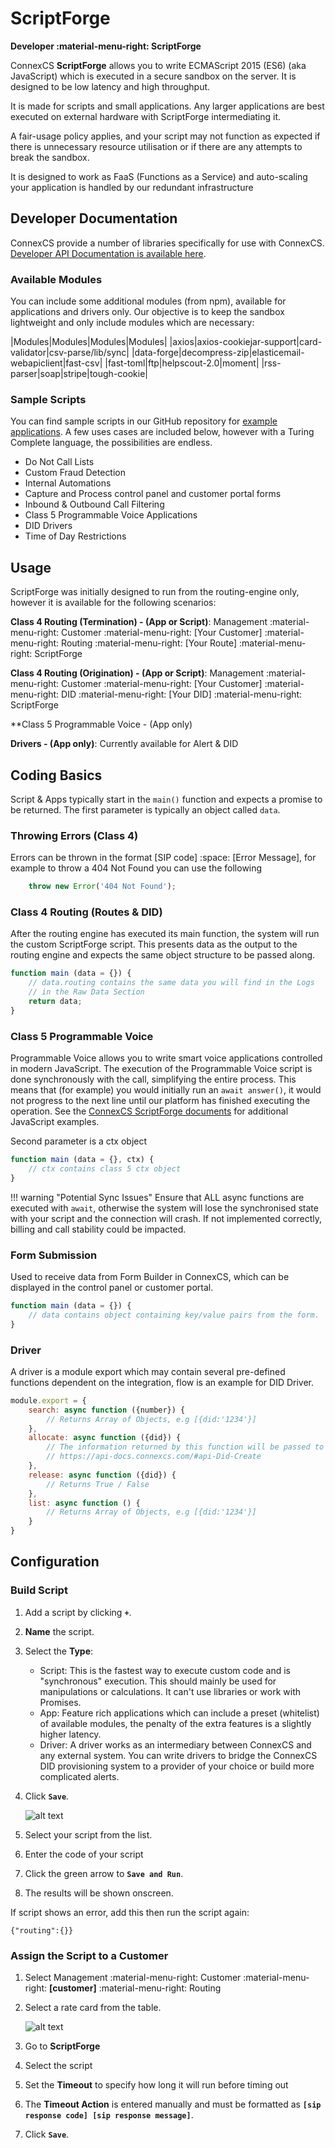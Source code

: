 # ScriptForge 
**Developer :material-menu-right: ScriptForge**

ConnexCS **ScriptForge** allows you to write ECMAScript 2015 (ES6) (aka JavaScript) which is executed in a secure sandbox on the server. It is designed to be low latency and high throughput.

It is made for scripts and small applications. Any larger applications are best executed on external hardware with ScriptForge intermediating it.

A fair-usage policy applies, and your script may not function as expected if there is unnecessary resource utilisation or if there are any attempts to break the sandbox.

It is designed to work as FaaS (Functions as a Service) and auto-scaling your application is handled by our redundant infrastructure

## Developer Documentation
ConnexCS provide a number of libraries specifically for use with ConnexCS. [Developer API Documentation is available here](https://scriptforge-docs.connexcs.com). 

### Available Modules
You can include some additional modules (from npm), available for applications and drivers only. Our objective is to keep the sandbox lightweight and only include modules which are necessary:

|Modules|Modules|Modules|Modules|
|axios|axios-cookiejar-support|card-validator|csv-parse/lib/sync|
|data-forge|decompress-zip|elasticemail-webapiclient|fast-csv|
|fast-toml|ftp|helpscout-2.0|moment|
|rss-parser|soap|stripe|tough-cookie|

### Sample Scripts
You can find sample scripts in our GitHub repository for [example applications](https://github.com/connexcs/scriptforge-examples/). A few uses cases are included below, however with a Turing Complete language, the possibilities are endless.

* Do Not Call Lists
* Custom Fraud Detection
* Internal Automations
* Capture and Process control panel and customer portal forms
* Inbound & Outbound Call Filtering
* Class 5 Programmable Voice Applications
* DID Drivers
* Time of Day Restrictions

## Usage
ScriptForge was initially designed to run from the routing-engine only, however it is available for the following scenarios:

**Class 4 Routing (Termination) - (App or Script)**: Management :material-menu-right: Customer :material-menu-right: [Your Customer] :material-menu-right: Routing :material-menu-right: [Your Route] :material-menu-right: ScriptForge

**Class 4 Routing (Origination) - (App or Script)**: Management :material-menu-right: Customer :material-menu-right: [Your Customer] :material-menu-right: DID :material-menu-right: [Your DID] :material-menu-right: ScriptForge

**Class 5 Programmable Voice - (App only)

**Drivers - (App only)**: Currently available for Alert & DID

## Coding Basics
Script & Apps typically start in the `main()` function and expects a promise to be returned. The first parameter is typically an object called `data`.

### Throwing Errors (Class 4)

Errors can be thrown in the format [SIP code] :space: [Error Message], for example to throw a 404 Not Found you can use the following
``` js
	throw new Error('404 Not Found');
```

### Class 4 Routing (Routes & DID)
After the routing engine has executed its main function, the system will run the custom ScriptForge script. This presents data as the output to the routing engine and expects the same object structure to be passed along. 

``` js
function main (data = {}) {
	// data.routing contains the same data you will find in the Logs
	// in the Raw Data Section
	return data;
}
```

### Class 5 Programmable Voice
Programmable Voice allows you to write smart voice applications controlled in modern JavaScript. The execution of the Programmable Voice script is done synchronously with the call, simplifying the entire process. This means that (for example) you would initially run an `await answer()`, it would not progress to the next line until our platform has finished executing the operation. See the [ConnexCS ScriptForge documents](https://scriptforge-docs.connexcs.com/ctx.html) for additional JavaScript examples.

Second parameter is a ctx object
``` js
function main (data = {}, ctx) {
	// ctx contains class 5 ctx object 
}
```

!!! warning "Potential Sync Issues"
    Ensure that ALL async functions are executed with `await`, otherwise the system will lose the synchronised state with your script and the connection will crash. If not implemented correctly, billing and call stability could be impacted.

### Form Submission
Used to receive data from Form Builder in ConnexCS, which can be displayed in the control panel or customer portal.

``` js
function main (data = {}) {
	// data contains object containing key/value pairs from the form. 
}
```

### Driver
A driver is a module export which may contain several pre-defined functions dependent on the integration, flow is an example for DID Driver.

``` js
module.export = {
	search: async function ({number}) {
		// Returns Array of Objects, e.g [{did:'1234'}]
	},
	allocate: async function ({did}) {
		// The information returned by this function will be passed to 
		// https://api-docs.connexcs.com/#api-Did-Create
	},
	release: async function ({did}) {
		// Returns True / False
	},
	list: async function () {
		// Returns Array of Objects, e.g [{did:'1234'}]
	}
}
```

## Configuration

### Build Script
1. Add a script by clicking **`+`**.
2. **Name** the script.
3. Select the **Type**:

    + Script: This is the fastest way to execute custom code and is "synchronous" execution. This should mainly be used for manipulations or calculations. It can't use libraries or work with Promises.
    + App: Feature rich applications which can include a preset (whitelist) of available modules, the penalty of the extra features is a slightly higher latency. 
    + Driver: A driver works as an intermediary between ConnexCS and any external system. You can write drivers to bridge the ConnexCS DID provisioning system to a provider of your choice or build more complicated alerts.

3. Click **`Save`**.

    ![alt text][s2]   
    
4. Select your script from the list.
5. Enter the code of your script
6. Click the green arrow to **`Save and Run`**. 
7. The results will be shown onscreen.

If script shows an error, add this then run the script again:
```
{"routing":{}}
```

### Assign the Script to a Customer

1. Select Management :material-menu-right: Customer :material-menu-right: **[customer]** :material-menu-right: Routing
4. Select a rate card from the table.

    ![alt text][s8]  
 
5. Go to **ScriptForge**
5. Select the script
6. Set the **Timeout** to specify how long it will run before timing out
6. The **Timeout Action** is entered manually and must be formatted as **`[sip response code] [sip response message]`**. 
6. Click **`Save`**.
 
[s2]: /developers/img/176.png "s2"
[s8]: /developers/img/183.png "s8"
